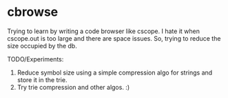 cbrowse
=======

Trying to learn by writing a code browser like cscope. I hate it when cscope.out is too large and there are space issues. So, trying to reduce the size occupied by the db.

TODO/Experiments:
 1. Reduce symbol size using a simple compression algo for strings and store it in the trie.
 2. Try trie compression and other algos. :)
